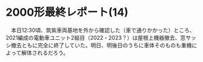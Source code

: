 # 2000形最終レポート(14)

<div class="section">　本日12:30頃、筑紫車両基地を外から確認した（車で通りかかった）ところ、2021編成の電動車ユニット2組目（2022・2023？）は屋根上機器撤去、窓サッシ撤去ともに完全に終了していた。明日、明後日のうちに車体そのものも重機によって解体されるだろう。</div>